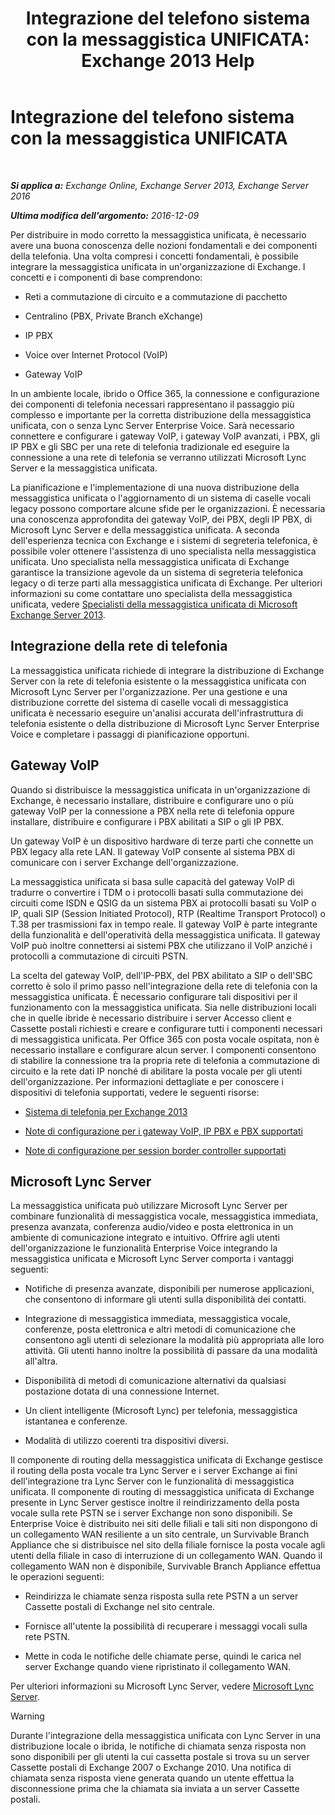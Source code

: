 ﻿---
title: 'Integrazione del telefono sistema con la messaggistica UNIFICATA: Exchange 2013 Help'
TOCTitle: Integrazione del telefono sistema con la messaggistica UNIFICATA
ms:assetid: b8790117-b040-4c84-9d34-005c75088e76
ms:mtpsurl: https://technet.microsoft.com/it-it/library/JJ673558(v=EXCHG.150)
ms:contentKeyID: 50555671
ms.date: 05/22/2018
mtps_version: v=EXCHG.150
ms.translationtype: MT
---

# Integrazione del telefono sistema con la messaggistica UNIFICATA

 

_**Si applica a:** Exchange Online, Exchange Server 2013, Exchange Server 2016_

_**Ultima modifica dell'argomento:** 2016-12-09_

Per distribuire in modo corretto la messaggistica unificata, è necessario avere una buona conoscenza delle nozioni fondamentali e dei componenti della telefonia. Una volta compresi i concetti fondamentali, è possibile integrare la messaggistica unificata in un'organizzazione di Exchange. I concetti e i componenti di base comprendono:

  - Reti a commutazione di circuito e a commutazione di pacchetto

  - Centralino (PBX, Private Branch eXchange)

  - IP PBX

  - Voice over Internet Protocol (VoIP)

  - Gateway VoIP

In un ambiente locale, ibrido o Office 365, la connessione e configurazione dei componenti di telefonia necessari rappresentano il passaggio più complesso e importante per la corretta distribuzione della messaggistica unificata, con o senza Lync Server Enterprise Voice. Sarà necessario connettere e configurare i gateway VoIP, i gateway VoIP avanzati, i PBX, gli IP PBX e gli SBC per una rete di telefonia tradizionale ed eseguire la connessione a una rete di telefonia se verranno utilizzati Microsoft Lync Server e la messaggistica unificata.

La pianificazione e l'implementazione di una nuova distribuzione della messaggistica unificata o l'aggiornamento di un sistema di caselle vocali legacy possono comportare alcune sfide per le organizzazioni. È necessaria una conoscenza approfondita dei gateway VoIP, dei PBX, degli IP PBX, di Microsoft Lync Server e della messaggistica unificata. A seconda dell'esperienza tecnica con Exchange e i sistemi di segreteria telefonica, è possibile voler ottenere l'assistenza di uno specialista nella messaggistica unificata. Uno specialista nella messaggistica unificata di Exchange garantisce la transizione agevole da un sistema di segreteria telefonica legacy o di terze parti alla messaggistica unificata di Exchange. Per ulteriori informazioni su come contattare uno specialista della messaggistica unificata, vedere [Specialisti della messaggistica unificata di Microsoft Exchange Server 2013](http://go.microsoft.com/fwlink/p/?linkid=262708).

## Integrazione della rete di telefonia

La messaggistica unificata richiede di integrare la distribuzione di Exchange Server con la rete di telefonia esistente o la messaggistica unificata con Microsoft Lync Server per l'organizzazione. Per una gestione e una distribuzione corrette del sistema di caselle vocali di messaggistica unificata è necessario eseguire un'analisi accurata dell'infrastruttura di telefonia esistente o della distribuzione di Microsoft Lync Server Enterprise Voice e completare i passaggi di pianificazione opportuni.

## Gateway VoIP

Quando si distribuisce la messaggistica unificata in un'organizzazione di Exchange, è necessario installare, distribuire e configurare uno o più gateway VoIP per la connessione a PBX nella rete di telefonia oppure installare, distribuire e configurare i PBX abilitati a SIP o gli IP PBX.

Un gateway VoIP è un dispositivo hardware di terze parti che connette un PBX legacy alla rete LAN. Il gateway VoIP consente al sistema PBX di comunicare con i server Exchange dell'organizzazione.

La messaggistica unificata si basa sulle capacità del gateway VoIP di tradurre o convertire i TDM o i protocolli basati sulla commutazione dei circuiti come ISDN e QSIG da un sistema PBX ai protocolli basati su VoIP o IP, quali SIP (Session Initiated Protocol), RTP (Realtime Transport Protocol) o T.38 per trasmissioni fax in tempo reale. Il gateway VoIP è parte integrante della funzionalità e dell'operatività della messaggistica unificata. Il gateway VoIP può inoltre connettersi ai sistemi PBX che utilizzano il VoIP anziché i protocolli a commutazione di circuiti PSTN.

La scelta del gateway VoIP, dell'IP-PBX, del PBX abilitato a SIP o dell'SBC corretto è solo il primo passo nell'integrazione della rete di telefonia con la messaggistica unificata. È necessario configurare tali dispositivi per il funzionamento con la messaggistica unificata. Sia nelle distribuzioni locali che in quelle ibride è necessario distribuire i server Accesso client e Cassette postali richiesti e creare e configurare tutti i componenti necessari di messaggistica unificata. Per Office 365 con posta vocale ospitata, non è necessario installare e configurare alcun server. I componenti consentono di stabilire la connessione tra la propria rete di telefonia a commutazione di circuito e la rete dati IP nonché di abilitare la posta vocale per gli utenti dell'organizzazione. Per informazioni dettagliate e per conoscere i dispositivi di telefonia supportati, vedere le seguenti risorse:

  - [Sistema di telefonia per Exchange 2013](telephony-advisor-for-exchange-2013-exchange-2013-help.md)

  - [Note di configurazione per i gateway VoIP, IP PBX e PBX supportati](configuration-notes-for-supported-voip-gateways-ip-pbxs-and-pbxs-exchange-2013-help.md)

  - [Note di configurazione per session border controller supportati](configuration-notes-for-supported-session-border-controllers-exchange-2013-help.md)

## Microsoft Lync Server

La messaggistica unificata può utilizzare Microsoft Lync Server per combinare funzionalità di messaggistica vocale, messaggistica immediata, presenza avanzata, conferenza audio/video e posta elettronica in un ambiente di comunicazione integrato e intuitivo. Offrire agli utenti dell'organizzazione le funzionalità Enterprise Voice integrando la messaggistica unificata e Microsoft Lync Server comporta i vantaggi seguenti:

  - Notifiche di presenza avanzate, disponibili per numerose applicazioni, che consentono di informare gli utenti sulla disponibilità dei contatti.

  - Integrazione di messaggistica immediata, messaggistica vocale, conferenze, posta elettronica e altri metodi di comunicazione che consentono agli utenti di selezionare la modalità più appropriata alle loro attività. Gli utenti hanno inoltre la possibilità di passare da una modalità all'altra.

  - Disponibilità di metodi di comunicazione alternativi da qualsiasi postazione dotata di una connessione Internet.

  - Un client intelligente (Microsoft Lync) per telefonia, messaggistica istantanea e conferenze.

  - Modalità di utilizzo coerenti tra dispositivi diversi.

Il componente di routing della messaggistica unificata di Exchange gestisce il routing della posta vocale tra Lync Server e i server Exchange ai fini dell'integrazione tra Lync Server con le funzionalità di messaggistica unificata. Il componente di routing di messaggistica unificata di Exchange presente in Lync Server gestisce inoltre il reindirizzamento della posta vocale sulla rete PSTN se i server Exchange non sono disponibili. Se Enterprise Voice è distribuito nei siti delle filiali e tali siti non dispongono di un collegamento WAN resiliente a un sito centrale, un Survivable Branch Appliance che si distribuisce nel sito della filiale fornisce la posta vocale agli utenti della filiale in caso di interruzione di un collegamento WAN. Quando il collegamento WAN non è disponibile, Survivable Branch Appliance effettua le operazioni seguenti:

  - Reindirizza le chiamate senza risposta sulla rete PSTN a un server Cassette postali di Exchange nel sito centrale.

  - Fornisce all'utente la possibilità di recuperare i messaggi vocali sulla rete PSTN.

  - Mette in coda le notifiche delle chiamate perse, quindi le carica nel server Exchange quando viene ripristinato il collegamento WAN.

Per ulteriori informazioni su Microsoft Lync Server, vedere [Microsoft Lync Server](https://go.microsoft.com/fwlink/p/?linkid=265752).


> [!WARNING]
> Durante l'integrazione della messaggistica unificata con Lync Server in una distribuzione locale o ibrida, le notifiche di chiamata senza risposta non sono disponibili per gli utenti la cui cassetta postale si trova su un server Cassette postali di Exchange 2007 o Exchange 2010. Una notifica di chiamata senza risposta viene generata quando un utente effettua la disconnessione prima che la chiamata sia inviata a un server Cassette postali.


